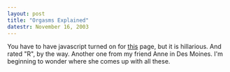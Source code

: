 ```yaml
---
layout: post
title: "Orgasms Explained"
datestr: November 16, 2003
---
```


You have to have javascript turned on for <a href="http://home.comcast.net/%7Ewelder1956/att00003.htm" title="Orgasmica Online">this</a> page, but it is hillarious.  And rated "R", by the way. Another one from my friend Anne in Des Moines.  I'm beginning to wonder where she comes up with all these.

